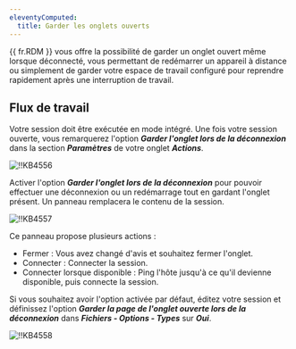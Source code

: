 ```yaml
---
eleventyComputed:
  title: Garder les onglets ouverts
---
```

{{ fr.RDM }} vous offre la possibilité de garder un onglet ouvert même lorsque déconnecté, vous permettant de redémarrer un appareil à distance ou simplement de garder votre espace de travail configuré pour reprendre rapidement après une interruption de travail.

## Flux de travail

Votre session doit être exécutée en mode intégré. Une fois votre session ouverte, vous remarquerez l'option ***Garder l'onglet lors de la déconnexion*** dans la section ***Paramètres*** de votre onglet ***Actions***.

![!!KB4556](https://cdnweb.devolutions.net/docs/docs_en_kb_KB4556.png)

Activer l'option ***Garder l'onglet lors de la déconnexion*** pour pouvoir effectuer une déconnexion ou un redémarrage tout en gardant l'onglet présent. Un panneau remplacera le contenu de la session.

![!!KB4557](https://cdnweb.devolutions.net/docs/docs_en_kb_KB4557.png)

Ce panneau propose plusieurs actions :

* Fermer : Vous avez changé d'avis et souhaitez fermer l'onglet.
* Connecter : Connecter la session.
* Connecter lorsque disponible : Ping l'hôte jusqu'à ce qu'il devienne disponible, puis connecte la session.

Si vous souhaitez avoir l'option activée par défaut, éditez votre session et définissez l'option ***Garder la page de l'onglet ouverte lors de la déconnexion*** dans ***Fichiers - Options - Types*** sur ***Oui***.

![!!KB4558](https://cdnweb.devolutions.net/docs/docs_en_kb_KB4558.png)
